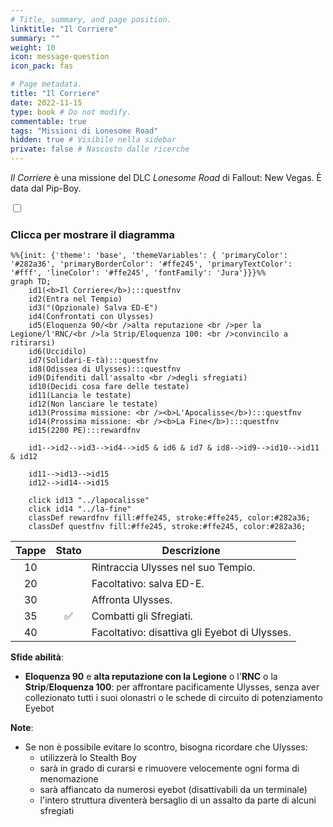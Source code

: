 ```yaml
---
# Title, summary, and page position.
linktitle: "Il Corriere" 
summary: ""
weight: 10
icon: message-question
icon_pack: fas

# Page metadata.
title: "Il Corriere"
date: 2022-11-15
type: book # Do not modify.
commentable: true
tags: "Missioni di Lonesome Road"
hidden: true # Visibile nella sidebar
private: false # Nascosto dalle ricerche
---
```


<div class="fnv">


*Il Corriere* è una missione del DLC *Lonesome Road* di Fallout: New Vegas. È data dal Pip-Boy.


<section class="chart-collapse">
<input type="checkbox" name="collapse2" id="handle2">
<h3 class="handle">
<label for="handle2">Clicca per mostrare il diagramma</label>
</h3>
<div class="content">

```mermaid
%%{init: {'theme': 'base', 'themeVariables': { 'primaryColor': '#282a36', 'primaryBorderColor': '#ffe245', 'primaryTextColor': '#fff', 'lineColor': '#ffe245', 'fontFamily': 'Jura'}}}%%
graph TD;
    id1(<b>Il Corriere</b>):::questfnv
    id2(Entra nel Tempio)
    id3("(Opzionale) Salva ED-E")
    id4(Confrontati con Ulysses)
    id5(Eloquenza 90/<br />alta reputazione <br />per la Legione/l'RNC/<br />la Strip/Eloquenza 100: <br />convincilo a ritirarsi)
    id6(Uccidilo)
    id7(Solidari-E-tà):::questfnv 
    id8(Odissea di Ulysses):::questfnv
    id9(Difenditi dall'assalto <br />degli sfregiati)
    id10(Decidi cosa fare delle testate)
    id11(Lancia le testate)
    id12(Non lanciare le testate)
    id13(Prossima missione: <br /><b>L'Apocalisse</b>):::questfnv 
    id14(Prossima missione: <br /><b>La Fine</b>):::questfnv
    id15(2200 PE):::rewardfnv
    
    id1-->id2-->id3-->id4-->id5 & id6 & id7 & id8-->id9-->id10-->id11 & id12

    id11-->id13-->id15
    id12-->id14-->id15
    
    click id13 "../lapocalisse"
    click id14 "../la-fine"
    classDef rewardfnv fill:#ffe245, stroke:#ffe245, color:#282a36;
    classDef questfnv fill:#ffe245, stroke:#ffe245, color:#282a36;
```

</div>
</section>

| Tappe |       Stato        | Descrizione |
|:-----:|:------------------:| ----------- |
|                           10                          |            | Rintraccia Ulysses nel suo Tempio.                                                                                                                                          |
|                           20                          |            | Facoltativo: salva ED-E.                                                                                                                                                    |
|                           30                          |            | Affronta Ulysses.                                                                                                                                                           |
|                           35                          | :white_check_mark: | Combatti gli Sfregiati.                                                                                                                                                     |
|                           40                          |            | Facoltativo: disattiva gli Eyebot di Ulysses.                                                                                                                               |



**Sfide abilità**:
- **Eloquenza 90** e **alta reputazione con la Legione** o l'**RNC** o la **Strip**/**Eloquenza 100**: per affrontare pacificamente Ulysses, senza aver collezionato tutti i suoi olonastri o le schede di circuito di potenziamento Eyebot



**Note**:
- Se non è possibile evitare lo scontro, bisogna ricordare che Ulysses:
  - utilizzerà lo Stealth Boy
  - sarà in grado di curarsi e rimuovere velocemente ogni forma di menomazione
  - sarà affiancato da numerosi eyebot (disattivabili da un terminale)
  - l'intero struttura diventerà bersaglio di un assalto da parte di alcuni sfregiati


</div>


